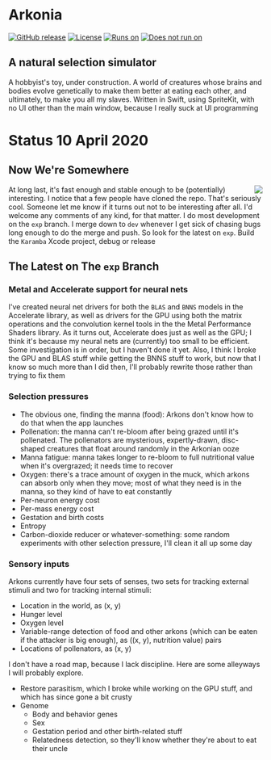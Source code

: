 # Arkonia

[![GitHub release](https://img.shields.io/github/release-pre/SaganRitual/Arkonia.svg?style=plastic)](https://github.com/SaganRitual/Arkonia/tree/v4.0)
[![License](https://img.shields.io/github/license/SaganRitual/Arkonia.svg?style=plastic)](https://github.com/SaganRitual/Arkonia/blob/dev/LICENSE)
[![Runs on](https://img.shields.io/badge/Platform-macOS%20only-blue.svg?style=plastic)](https://www.apple.com/macos/)
[![Does not run on](https://img.shields.io/badge/Platform-not%20iOS-red.svg?style=plastic)](https://www.urbandictionary.com/define.php?term=SOL)

## A natural selection simulator

A hobbyist's toy, under construction. A world of creatures whose brains and bodies evolve
genetically to make them better at eating each other, and ultimately, to make you all my slaves.
Written in Swift, using SpriteKit, with no UI other than the main window, because I really
suck at UI programming

# Status 10 April 2020

## Now We're Somewhere

<img align="right" src="https://github.com/SaganRitual/Arkonia/blob/exp/MovieforREADME.gif">

At long last, it's fast enough and stable enough to be (potentially) interesting.
I notice that a few people have cloned the repo. That's seriously cool. Someone let me know if
it turns out not to be interesting after all. I'd welcome any comments of any kind, for that matter.
I do most development on the `exp`
branch. I merge down to `dev` whenever I get sick of chasing bugs long enough to do the merge
and push. So look for the latest on `exp`. Build the `Karamba` Xcode project, debug or release

## The Latest on The `exp` Branch

### Metal and Accelerate support for neural nets

I've created neural net drivers for both the `BLAS` and `BNNS` models in the Accelerate library,
as well as drivers for the GPU using both the matrix operations and the convolution kernel tools
in the the Metal Performance Shaders library. As it turns out, Accelerate does just as well
as the GPU; I think it's because my neural nets are (currently) too small to be efficient.
Some investigation is in order, but I haven't done it yet. Also, I think I broke the GPU and BLAS
stuff while getting the BNNS stuff to work, but now that I know so much more than I did then, I'll
probably rewrite those rather than trying to fix them

### Selection pressures

* The obvious one, finding the manna (food): Arkons don't know how to do that when the app launches
* Pollenation: the manna can't re-bloom after being grazed until it's pollenated. The pollenators
are mysterious, expertly-drawn, disc-shaped creatures that float around randomly in the Arkonian ooze
* Manna fatigue: manna takes longer to re-bloom to full nutritional value when it's overgrazed; it
needs time to recover
* Oxygen: there's a trace amount of oxygen in the muck, which arkons can absorb only when they move;
most of what they need is in the manna, so they kind of have to eat constantly
* Per-neuron energy cost
* Per-mass energy cost
* Gestation and birth costs
* Entropy
* Carbon-dioxide reducer or whatever-something: some random experiments with other selection pressure,
I'll clean it all up some day

### Sensory inputs

Arkons currently have four sets of senses, two sets for tracking external stimuli and two
for tracking internal stimuli:

* Location in the world, as (x, y)
* Hunger level
* Oxygen level
* Variable-range detection of food and other arkons (which can be eaten if the attacker is big
enough), as ((x, y), nutrition value) pairs
* Locations of pollenators, as (x, y)

I don't have a road map, because I lack discipline. Here are some alleyways I will probably explore.

* Restore parasitism, which I broke while working on the GPU stuff, and which has since gone a bit crusty
* Genome
  * Body and behavior genes
  * Sex
  * Gestation period and other birth-related stuff
  * Relatedness detection, so they'll know whether they're about to eat their uncle
